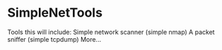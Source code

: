 # SimpleNetTools
Tools this will include:
Simple network scanner (simple nmap)
A packet sniffer (simple tcpdump)
More...
